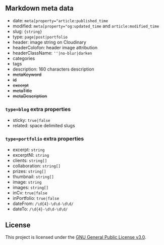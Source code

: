 ## Markdown meta data

 - date: `meta[property="article:published_time`
 - modified: `meta[property="og:updated_time` and `article:modified_time`
 - slug: `{string}`
 - type: `page|post|portfolio`
 - header: image string on Cloudinary
 - headerColofon: header image attribution
 - headerClassName: `''|no-blur|darken`
 - categories
 - tags
 - description: 160 characters description
 - ~~metaKeyword~~
 - ~~id~~
 - ~~excerpt~~
 - ~~metaTitle~~
 - ~~metaDescription~~

### `type=blog` extra properties

 - sticky: `true|false`
 - related: space delimited slugs

### `type=portfolio` extra properties

 - excerpt: `string`
 - excerptNl: `string`
 - clients: `string[]`
 - collaboration: `string[]`
 - prizes: `string[]`
 - thumbnail: `string[]`
 - image: `string`
 - images: `string[]`
 - inCv: `true|false`
 - inPortfolio: `true|false`
 - dateFrom: `/\d{4}-\d\d-\d\d/`
 - dateTo: `/\d{4}-\d\d-\d\d/`


## License

This project is licensed under the [GNU General Public License v3.0](LICENiSE.txt).

